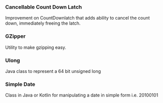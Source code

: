 ### Cancellable Count Down Latch

Improvement on CountDownlatch that adds ability to cancel the count down, immediately freeing the latch.

### GZipper

Utility to make gzipping easy.

### Ulong

Java class to represent a 64 bit unsigned long

### Simple Date

Class in Java or Kotlin for manipulating a date in simple form i.e. 20100101
